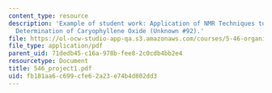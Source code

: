 ```yaml
---
content_type: resource
description: 'Example of student work: Application of NMR Techniques to the Structural
  Determination of Caryophyllene Oxide (Unknown #92).'
file: https://ol-ocw-studio-app-qa.s3.amazonaws.com/courses/5-46-organic-structure-determination-spring-2007/fb181aa6c699cfe62a23e74b4d802dd3_546_project1.pdf
file_type: application/pdf
parent_uid: 71dedb45-c16a-978b-fee8-2c0cdb4bb2e4
resourcetype: Document
title: 546_project1.pdf
uid: fb181aa6-c699-cfe6-2a23-e74b4d802dd3
---
```

